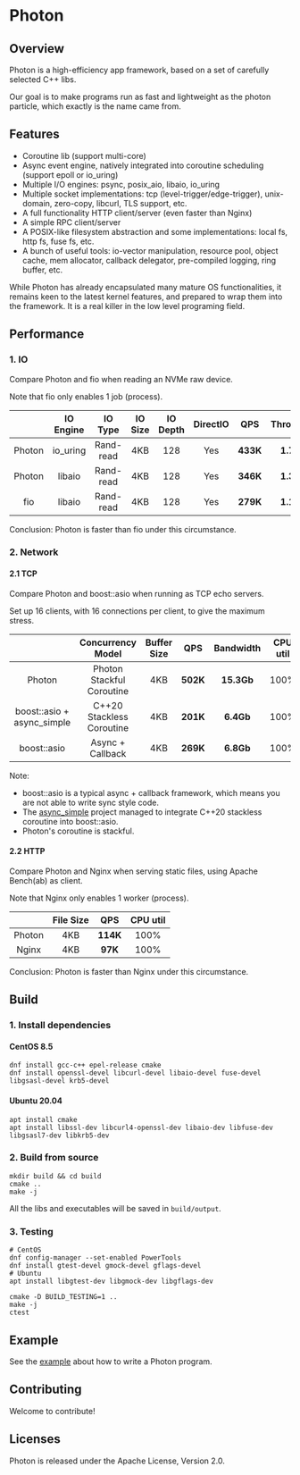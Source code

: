 # Photon

## Overview

Photon is a high-efficiency app framework, based on a set of carefully selected C++ libs.

Our goal is to make programs run as fast and lightweight as the photon particle, which exactly is the name came from.

## Features
* Coroutine lib (support multi-core)
* Async event engine, natively integrated into coroutine scheduling (support epoll or io_uring)
* Multiple I/O engines: psync, posix_aio, libaio, io_uring
* Multiple socket implementations: tcp (level-trigger/edge-trigger), unix-domain, zero-copy, libcurl, TLS support, etc.
* A full functionality HTTP client/server (even faster than Nginx)
* A simple RPC client/server
* A POSIX-like filesystem abstraction and some implementations: local fs, http fs, fuse fs, etc.
* A bunch of useful tools: io-vector manipulation, resource pool, object cache, mem allocator, callback delegator,
  pre-compiled logging, ring buffer, etc.

While Photon has already encapsulated many mature OS functionalities, it remains keen to the latest kernel features,
and prepared to wrap them into the framework. It is a real killer in the low level programing field.

## Performance

### 1. IO

Compare Photon and fio when reading an NVMe raw device.

Note that fio only enables 1 job (process).

|        | IO Engine |  IO Type  | IO Size | IO Depth | DirectIO |   QPS    | Throughput | CPU util |
|:------:|:---------:|:---------:|:-------:|:--------:|:--------:|:--------:|:----------:|:--------:|
| Photon | io_uring  | Rand-read |   4KB   |   128    |   Yes    | **433K** | **1.73GB** |   100%   |
| Photon |  libaio   | Rand-read |   4KB   |   128    |   Yes    | **346K** | **1.38GB** |   100%   |
|  fio   |  libaio   | Rand-read |   4KB   |   128    |   Yes    | **279K** | **1.11GB** |   100%   |

Conclusion: Photon is faster than fio under this circumstance.

### 2. Network

#### 2.1 TCP

Compare Photon and boost::asio when running as TCP echo servers.

Set up 16 clients, with 16 connections per client, to give the maximum stress.

|                            |     Concurrency Model     | Buffer Size |   QPS    | Bandwidth  | CPU util |
|:--------------------------:|:-------------------------:|:-----------:|:--------:|:----------:|:--------:|
|           Photon           | Photon Stackful Coroutine |     4KB     | **502K** | **15.3Gb** |   100%   |
| boost::asio + async_simple | C++20 Stackless Coroutine |     4KB     | **201K** | **6.4Gb**  |   100%   |
|        boost::asio         |     Async + Callback      |     4KB     | **269K** | **6.8Gb**  |   100%   |

Note:
- boost::asio is a typical async + callback framework, which means you are not able to write sync style code.
- The [async_simple](https://github.com/alibaba/async_simple) project managed to integrate C++20 stackless coroutine into boost::asio.
- Photon's coroutine is stackful.

#### 2.2 HTTP

Compare Photon and Nginx when serving static files, using Apache Bench(ab) as client.

Note that Nginx only enables 1 worker (process).

|        | File Size |   QPS    | CPU util |
|:------:|:---------:|:--------:|:--------:|
| Photon |    4KB    | **114K** |   100%   |
| Nginx  |    4KB    | **97K**  |   100%   |

Conclusion: Photon is faster than Nginx under this circumstance.

## Build

### 1. Install dependencies

#### CentOS 8.5
```shell
dnf install gcc-c++ epel-release cmake
dnf install openssl-devel libcurl-devel libaio-devel fuse-devel libgsasl-devel krb5-devel
```

#### Ubuntu 20.04
```shell
apt install cmake
apt install libssl-dev libcurl4-openssl-dev libaio-dev libfuse-dev libgsasl7-dev libkrb5-dev
```

### 2. Build from source
```shell
mkdir build && cd build
cmake ..
make -j
```
All the libs and executables will be saved in `build/output`.

### 3. Testing
```shell
# CentOS
dnf config-manager --set-enabled PowerTools
dnf install gtest-devel gmock-devel gflags-devel
# Ubuntu
apt install libgtest-dev libgmock-dev libgflags-dev

cmake -D BUILD_TESTING=1 ..
make -j
ctest
```

## Example

See the [example](example/simple-example.cpp) about how to write a Photon program.

## Contributing
Welcome to contribute!

## Licenses
Photon is released under the Apache License, Version 2.0.
